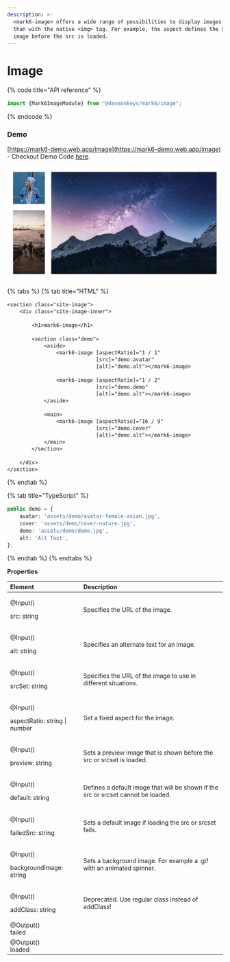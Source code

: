 ```yaml
---
description: >-
  <mark6-image> offers a wide range of possibilities to display images cleaner
  than with the native <img> tag. For example, the aspect defines the size of an
  image before the src is loaded.
---
```


# Image

{% code title="API reference" %}
```typescript
import {Mark6ImageModule} from "@devmonkeys/mark6/image";
```
{% endcode %}

### Demo

[https://mark6-demo.web.app/image](https://mark6-demo.web.app/image) - Checkout Demo Code [here](https://github.com/DevMonkeysDE/mark6/blob/master/src/app/sites/site-image/site-image.component.html).

![Fading animation after loading the src or srcset.](../.gitbook/assets/mark6-image-example.gif)

{% tabs %}
{% tab title="HTML" %}
```markup
<section class="site-image">
    <div class="site-image-inner">

        <h1>mark6-image</h1>

        <section class="demo">
            <aside>
                <mark6-image [aspectRatio]="1 / 1"
                             [src]="demo.avatar"
                             [alt]="demo.alt"></mark6-image>

                <mark6-image [aspectRatio]="1 / 2"
                             [src]="demo.demo"
                             [alt]="demo.alt"></mark6-image>
            </aside>

            <main>
                <mark6-image [aspectRatio]="16 / 9"
                             [src]="demo.cover"
                             [alt]="demo.alt"></mark6-image>
            </main>
        </section>

    </div>
</section>
```
{% endtab %}

{% tab title="TypeScript" %}
```typescript
public demo = {
    avatar: 'assets/demo/avatar-female-asian.jpg',
    cover: 'assets/demo/cover-nature.jpg',
    demo: 'assets/demo/demo.jpg',
    alt: 'Alt Text',
};
```
{% endtab %}
{% endtabs %}

**Properties**

<table>
  <thead>
    <tr>
      <th style="text-align:left">Element</th>
      <th style="text-align:left">Description</th>
    </tr>
  </thead>
  <tbody>
    <tr>
      <td style="text-align:left">
        <p>@Input()</p>
        <p>src: string</p>
      </td>
      <td style="text-align:left">Specifies the URL of the image.</td>
    </tr>
    <tr>
      <td style="text-align:left">
        <p>@Input()</p>
        <p>alt: string</p>
      </td>
      <td style="text-align:left">Specifies an alternate text for an image.</td>
    </tr>
    <tr>
      <td style="text-align:left">
        <p>@Input()</p>
        <p>srcSet: string</p>
      </td>
      <td style="text-align:left">Specifies the URL of the image to use in different situations.</td>
    </tr>
    <tr>
      <td style="text-align:left">
        <p>@Input()</p>
        <p>aspectRatio: string | number</p>
      </td>
      <td style="text-align:left">Set a fixed aspect for the image.</td>
    </tr>
    <tr>
      <td style="text-align:left">
        <p>@Input()</p>
        <p>preview: string</p>
      </td>
      <td style="text-align:left">Sets a preview image that is shown before the src or srcset is loaded.</td>
    </tr>
    <tr>
      <td style="text-align:left">
        <p>@Input()</p>
        <p>default: string</p>
      </td>
      <td style="text-align:left">Defines a default image that will be shown if the src or srcset cannot
        be loaded.</td>
    </tr>
    <tr>
      <td style="text-align:left">
        <p>@Input()</p>
        <p>failedSrc: string</p>
      </td>
      <td style="text-align:left">Sets a default image if loading the src or srcset fails.</td>
    </tr>
    <tr>
      <td style="text-align:left">
        <p>@Input()</p>
        <p>backgroundImage: string</p>
      </td>
      <td style="text-align:left">Sets a background image. For example a .gif with an animated spinner.</td>
    </tr>
    <tr>
      <td style="text-align:left">
        <p>@Input()</p>
        <p>addClass: string</p>
      </td>
      <td style="text-align:left">Deprecated. Use regular class instead of addClass!</td>
    </tr>
    <tr>
      <td style="text-align:left">@Output()
        <br />failed</td>
      <td style="text-align:left"></td>
    </tr>
    <tr>
      <td style="text-align:left">@Output()
        <br />loaded</td>
      <td style="text-align:left"></td>
    </tr>
  </tbody>
</table>

